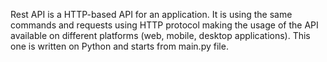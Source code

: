 Rest API is a HTTP-based API for an application.
It is using the same commands and requests using HTTP protocol making the usage of the API available on different platforms (web, mobile, desktop applications).
This one is written on Python and starts from main.py file.